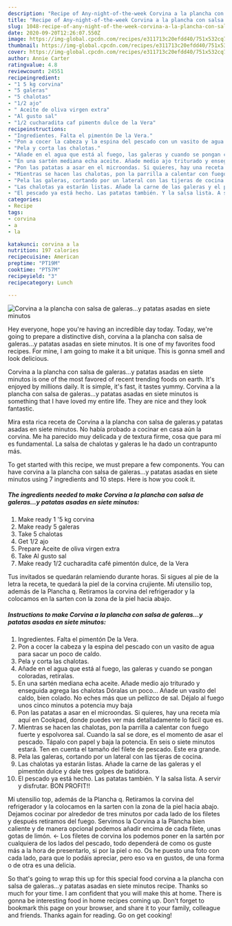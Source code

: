 ```yaml
---
description: "Recipe of Any-night-of-the-week Corvina a la plancha con salsa de galeras...y patatas asadas en siete minutos"
title: "Recipe of Any-night-of-the-week Corvina a la plancha con salsa de galeras...y patatas asadas en siete minutos"
slug: 1048-recipe-of-any-night-of-the-week-corvina-a-la-plancha-con-salsa-de-galerasy-patatas-asadas-en-siete-minutos
date: 2020-09-20T12:26:07.550Z
image: https://img-global.cpcdn.com/recipes/e311713c20efdd40/751x532cq70/corvina-a-la-plancha-con-salsa-de-galerasy-patatas-asadas-en-siete-minutos-foto-principal.jpg
thumbnail: https://img-global.cpcdn.com/recipes/e311713c20efdd40/751x532cq70/corvina-a-la-plancha-con-salsa-de-galerasy-patatas-asadas-en-siete-minutos-foto-principal.jpg
cover: https://img-global.cpcdn.com/recipes/e311713c20efdd40/751x532cq70/corvina-a-la-plancha-con-salsa-de-galerasy-patatas-asadas-en-siete-minutos-foto-principal.jpg
author: Annie Carter
ratingvalue: 4.8
reviewcount: 24551
recipeingredient:
- "1 5 kg corvina"
- "5 galeras"
- "5 chalotas"
- "1/2 ajo"
- " Aceite de oliva virgen extra"
- "Al gusto sal"
- "1/2 cucharadita caf pimentn dulce de la Vera"
recipeinstructions:
- "Ingredientes. Falta el pimentón De la Vera."
- "Pon a cocer la cabeza y la espina del pescado con un vasito de agua para sacar un poco de caldo."
- "Pela y corta las chalotas."
- "Añade en el agua que está al fuego, las galeras y cuando se pongan coloradas, retíralas."
- "En una sartén mediana echa aceite. Añade medio ajo triturado y enseguida agrega las chalotas Dóralas un poco... Añade un vasito del caldo, bien colado. No eches más que un pellizco de sal. Déjalo al fuego unos cinco minutos a potencia muy baja"
- "Pon las patatas a asar en el microondas. Si quieres, hay una receta mía aquí en Cookpad, donde puedes ver más detalladamente lo fácil que es."
- "Mientras se hacen las chalotas, pon la parrilla a calentar con fuego fuerte y espolvorea sal. Cuando la sal se dore, es el momento de asar el pescado. Tápalo con papel y baja la potencia. En seis o siete minutos estará. Ten en cuenta el tamaño del filete de pescado. Este era grande."
- "Pela las galeras, cortando por un lateral con las tijeras de cocina."
- "Las chalotas ya estarán listas. Añade la carne de las galeras y el pimentón dulce y dale tres golpes de batidora."
- "El pescado ya está hecho. Las patatas también. Y la salsa lista. A servir y disfrutar. BON PROFIT!!"
categories:
- Recipe
tags:
- corvina
- a
- la

katakunci: corvina a la 
nutrition: 197 calories
recipecuisine: American
preptime: "PT19M"
cooktime: "PT57M"
recipeyield: "3"
recipecategory: Lunch

---
```



![Corvina a la plancha con salsa de galeras...y patatas asadas en siete minutos](https://img-global.cpcdn.com/recipes/e311713c20efdd40/751x532cq70/corvina-a-la-plancha-con-salsa-de-galerasy-patatas-asadas-en-siete-minutos-foto-principal.jpg)

Hey everyone, hope you're having an incredible day today. Today, we're going to prepare a distinctive dish, corvina a la plancha con salsa de galeras...y patatas asadas en siete minutos. It is one of my favorites food recipes. For mine, I am going to make it a bit unique. This is gonna smell and look delicious.

Corvina a la plancha con salsa de galeras...y patatas asadas en siete minutos is one of the most favored of recent trending foods on earth. It's enjoyed by millions daily. It is simple, it's fast, it tastes yummy. Corvina a la plancha con salsa de galeras...y patatas asadas en siete minutos is something that I have loved my entire life. They are nice and they look fantastic.

Mira esta rica receta de Corvina a la plancha con salsa de galeras.y patatas asadas en siete minutos. No había probado a cocinar en casa aún la corvina. Me ha parecido muy delicada y de textura firme, cosa que para mí es fundamental. La salsa de chalotas y galeras le ha dado un contrapunto más.


To get started with this recipe, we must prepare a few components. You can have corvina a la plancha con salsa de galeras...y patatas asadas en siete minutos using 7 ingredients and 10 steps. Here is how you cook it.

<!--inarticleads1-->

##### The ingredients needed to make Corvina a la plancha con salsa de galeras...y patatas asadas en siete minutos:

1. Make ready 1 &#39;5 kg corvina
1. Make ready 5 galeras
1. Take 5 chalotas
1. Get 1/2 ajo
1. Prepare  Aceite de oliva virgen extra
1. Take Al gusto sal
1. Make ready 1/2 cucharadita café pimentón dulce, de la Vera


Tus invitados se quedarán relamiendo durante horas. Si sigues al pie de la letra la receta, te quedará la piel de la corvina crujiente. Mi utensilio top, además de la Plancha q. Retiramos la corvina del refrigerador y la colocamos en la sarten con la zona de la piel hacia abajo. 

<!--inarticleads2-->

##### Instructions to make Corvina a la plancha con salsa de galeras...y patatas asadas en siete minutos:

1. Ingredientes. Falta el pimentón De la Vera.
1. Pon a cocer la cabeza y la espina del pescado con un vasito de agua para sacar un poco de caldo.
1. Pela y corta las chalotas.
1. Añade en el agua que está al fuego, las galeras y cuando se pongan coloradas, retíralas.
1. En una sartén mediana echa aceite. Añade medio ajo triturado y enseguida agrega las chalotas Dóralas un poco... Añade un vasito del caldo, bien colado. No eches más que un pellizco de sal. Déjalo al fuego unos cinco minutos a potencia muy baja
1. Pon las patatas a asar en el microondas. Si quieres, hay una receta mía aquí en Cookpad, donde puedes ver más detalladamente lo fácil que es.
1. Mientras se hacen las chalotas, pon la parrilla a calentar con fuego fuerte y espolvorea sal. Cuando la sal se dore, es el momento de asar el pescado. Tápalo con papel y baja la potencia. En seis o siete minutos estará. Ten en cuenta el tamaño del filete de pescado. Este era grande.
1. Pela las galeras, cortando por un lateral con las tijeras de cocina.
1. Las chalotas ya estarán listas. Añade la carne de las galeras y el pimentón dulce y dale tres golpes de batidora.
1. El pescado ya está hecho. Las patatas también. Y la salsa lista. A servir y disfrutar. BON PROFIT!!


Mi utensilio top, además de la Plancha q. Retiramos la corvina del refrigerador y la colocamos en la sarten con la zona de la piel hacia abajo. Dejamos cocinar por alrededor de tres minutos por cada lado de los filetes y después retiramos del fuego. Servimos la Corvina a la Plancha bien caliente y de manera opcional podemos añadir encima de cada filete, unas gotas de limón. ← Los filetes de corvina los podemos poner en la sartén por cualquiera de los lados del pescado, todo dependerá de como os guste más a la hora de presentarlo, si por la piel o no. Os he puesto una foto con cada lado, para que lo podáis apreciar, pero eso va en gustos, de una forma o de otra es una delicia. 

So that's going to wrap this up for this special food corvina a la plancha con salsa de galeras...y patatas asadas en siete minutos recipe. Thanks so much for your time. I am confident that you will make this at home. There is gonna be interesting food in home recipes coming up. Don't forget to bookmark this page on your browser, and share it to your family, colleague and friends. Thanks again for reading. Go on get cooking!
